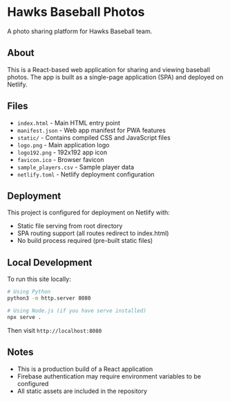 # Hawks Baseball Photos

A photo sharing platform for Hawks Baseball team.

## About

This is a React-based web application for sharing and viewing baseball photos. The app is built as a single-page application (SPA) and deployed on Netlify.

## Files

- `index.html` - Main HTML entry point
- `manifest.json` - Web app manifest for PWA features
- `static/` - Contains compiled CSS and JavaScript files
- `logo.png` - Main application logo
- `logo192.png` - 192x192 app icon
- `favicon.ico` - Browser favicon
- `sample_players.csv` - Sample player data
- `netlify.toml` - Netlify deployment configuration

## Deployment

This project is configured for deployment on Netlify with:
- Static file serving from root directory
- SPA routing support (all routes redirect to index.html)
- No build process required (pre-built static files)

## Local Development

To run this site locally:

```bash
# Using Python
python3 -m http.server 8080

# Using Node.js (if you have serve installed)
npx serve .
```

Then visit `http://localhost:8080`

## Notes

- This is a production build of a React application
- Firebase authentication may require environment variables to be configured
- All static assets are included in the repository 